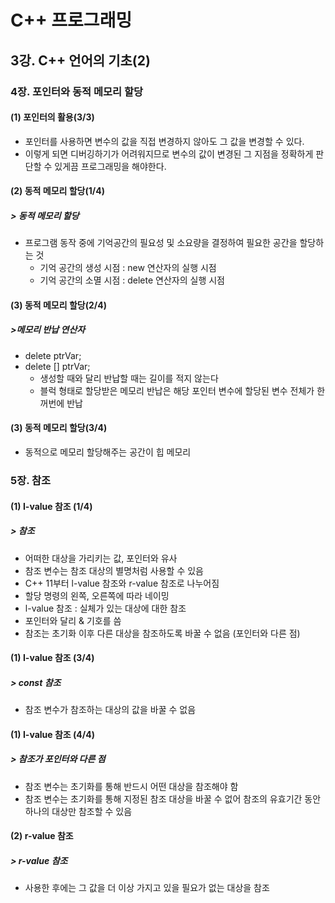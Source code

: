 # C++ 프로그래밍

## 3강. C++ 언어의 기초(2)

### 4장. 포인터와 동적 메모리 할당

#### (1) 포인터의 활용(3/3)

- 포인터를 사용하면 변수의 값을 직접 변경하지 않아도 그 값을 변경할 수 있다.
- 이렇게 되면 디버깅하기가 어려워지므로 변수의 값이 변경된 그 지점을 정확하게 판단할 수 있게끔 프로그래밍을 해야한다.

#### (2) 동적 메모리 할당(1/4)

##### > 동적 메모리 할당

- 프로그램 동작 중에 기억공간의 필요성 및 소요량을 결정하여 필요한 공간을 할당하는 것
  - 기억 공간의 생성 시점 : new 연산자의 실행 시점
  - 기억 공간의 소멸 시점 : delete 연산자의 실행 시점

#### (3) 동적 메모리 할당(2/4)

##### >메모리 반납 연산자

- delete ptrVar;
- delete [] ptrVar;
  - 생성할 때와 달리 반납할 때는 길이를 적지 않는다
  - 블럭 형태로 할당받은 메모리 반납은 해당 포인터 변수에 할당된 변수 전체가 한꺼번에 반납

#### (3) 동적 메모리 할당(3/4)

- 동적으로 메모리 할당해주는 공간이 힙 메모리

### 5장. 참조

#### (1) I-value 참조 (1/4)

##### > 참조

- 어떠한 대상을 가리키는 값, 포인터와 유사
- 참조 변수는 참조 대상의 별명처럼 사용할 수 있음
- C++ 11부터 l-value 참조와 r-value 참조로 나누어짐
- 할당 명령의 왼쪽, 오른쪽에 따라 네이밍
- l-value 참조 : 실체가 있는 대상에 대한 참조
- 포인터와 달리 & 기호를 씀
- 참조는 초기화 이후 다른 대상을 참조하도록 바꿀 수 없음 (포인터와 다른 점)

#### (1) I-value 참조 (3/4)

##### > const 참조

- 참조 변수가 참조하는 대상의 값을 바꿀 수 없음

#### (1) I-value 참조 (4/4)

##### > 참조가 포인터와 다른 점

- 참조 변수는 초기화를 통해 반드시 어떤 대상을 참조해야 함
- 참조 변수는 초기화를 통해 지정된 참조 대상을 바꿀 수 없어 참조의 유효기간 동안 하나의 대상만 참조할 수 있음

#### (2) r-value 참조

##### > r-value 참조

- 사용한 후에는 그 값을 더 이상 가지고 있을 필요가 없는 대상을 참조